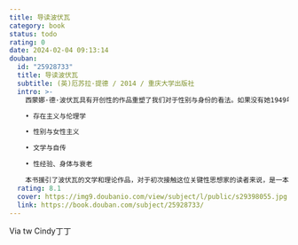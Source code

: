 ```yaml
---
title: 导读波伏瓦
category: book
status: todo
rating: 0
date: 2024-02-04 09:13:14
douban:
  id: "25928733"
  title: 导读波伏瓦
  subtitle: (英)厄苏拉·提德 / 2014 / 重庆大学出版社
  intro: >-
    西蒙娜·德·波伏瓦具有开创性的作品重塑了我们对于性别与身份的看法。如果没有她1949年出版的《第二性》，我们今天所知的性别理论根本无法想象。作为法国存在主义的核心人物之一，波伏瓦所提出的“成为女人”和女性作为绝对的“他者”的概念，是女性主义研究与讨论中最有影响力的思想之一。本书引导读者了解西蒙娜·德·波伏瓦的思想的主要领域，包括：

    • 存在主义与伦理学

    • 性别与女性主义

    • 文学与自传

    • 性经验、身体与衰老

    本书援引了波伏瓦的文学和理论作品，对于初次接触这位关键性思想家的读者来说，是一本不可或缺的指南读物。
  rating: 8.1
  cover: https://img9.doubanio.com/view/subject/l/public/s29398055.jpg
  link: https://book.douban.com/subject/25928733/
---
```


Via tw Cindy丁丁